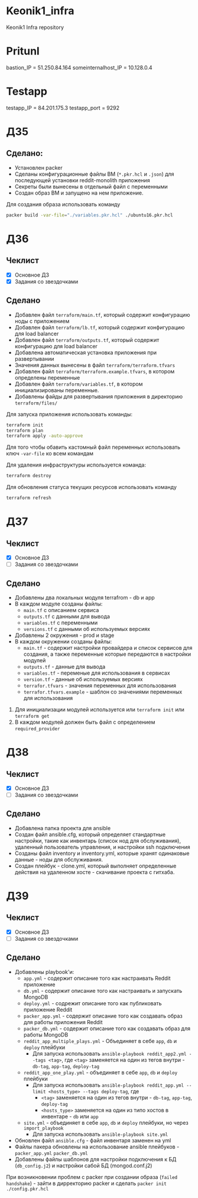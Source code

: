 # Keonik1_infra
Keonik1 Infra repository

# Pritunl
bastion_IP = 51.250.84.164
someinternalhost_IP = 10.128.0.4

# Testapp
testapp_IP = 84.201.175.3
testapp_port = 9292


# ДЗ5 
## Сделано:
- Установлен packer
- Сделаны конфигурационные файлы ВМ (`*.pkr.hcl` и `.json`) для последующей установки reddit-monolith приложения
- Секреты были вынесены в отдельный файл с переменными
- Создан образ ВМ и запущено на нем приложение.

Для создания образа использовать команду
```bash
packer build -var-file="./variables.pkr.hcl" ./ubuntu16.pkr.hcl
```

# ДЗ6
## Чеклист
- [x] Основное ДЗ
- [x] Задания со звездочками

## Сделано
- Добавлен файл `terraform/main.tf`, который содержит конфигурацию ноды с приложением
- Добавлен файл `terraform/lb.tf`, который содержит конфигурацию для load balancer
- Добавлен файл `terraform/outputs.tf`, который содержит конфигурацию для load balancer
- Добавлена автоматическая установка приложения при развертывании
- Значения данных вынесены в файл `terraform/terraform.tfvars`
- Добавлен файл `terraform/terraform.example.tfvars`, в котором определены переменные
- Добавлен файл `terraform/variables.tf`, в котором инициализированы переменные.
- Добавлены файды для развертывания приложения в директорию `terraform/files/`

Для запуска приложения использовать команды:
```bash
terraform init
terraform plan
terraform apply -auto-approve
```
Для того чтобы обавить кастомный файл переменных использовать ключ `-var-file` ко всем командам

Для удаления инфраструктуры используется команда:
```bash
terraform destroy
```

Для обновления статуса текущих ресурсов использовать команду 
```bash
terraform refresh
```

# ДЗ7
## Чеклист
- [x] Основное ДЗ
- [ ] Задания со звездочками

## Сделано
- Добавлены два локальных модуля terrafrom - db и app
- В каждом модуле созданы файлы:
  - `main.tf` с описанием сервиса
  - `outputs.tf` с данными для вывода
  - `variables.tf` с переменными
  - `versions.tf` с данными об используемых версиях
- Добавлены 2 окружения - prod и stage
- В каждом окружении созданы файлы:
  - `main.tf` - содержит настройки провайдера и список сервисов для создания, а также переменные которые передаются в настройки модулей
  - `outputs.tf` - данные для вывода
  - `variables.tf` - переменые для использования в сервисах
  - `version.tf` - данные об используемых версиях
  - `terrafor.tfvars` - значения переменных для использования
  - `terrafor.tfvars.example` - шаблон со значениями переменных для использования

1. Для инициализации модулей используется или `terraform init` или `terraform get`
2. В каждом модулей должен быть файл с определением `required_provider`

# ДЗ8
## Чеклист
- [x] Основное ДЗ
- [ ] Задания со звездочками

## Сделано
- Добавлена папка проекта для ansible
- Создан файл ansible.cfg, который определяет стандартные настройки, такие как инвентарь (список нод для обслуживания), удаленный пользователь управления, и настройки ssh подключения
- Созданы файл inventory и inventory.yml, которые хранят одинаковые данные - ноды для обслуживания.
- Создан плейбук - clone.yml, который выполняет определенные действия на удаленном хосте - скачивание проекта с гитхаба.


# ДЗ9
## Чеклист
- [x] Основное ДЗ
- [ ] Задания со звездочками

## Сделано
- Добавлены playbook'и:
  - `app.yml` - содержит описание того как настраивать Reddit приложение
  - `db.yml` - содержит описание того как настраивать и запускать MongoDB
  - `deploy.yml` - содрежит описание того как публиковать приложение Reddit
  - `packer_app.yml` - содержит описание того как создавать образ для работы приложения Reddit
  - `packer_db.yml` - содержит описание того как создавать образ для работы MongoDB
  - `reddit_app_multiple_plays.yml` - Объединяет в себе `app`, `db` и `deploy` плейбуки
    - Для запуска использовать `ansible-playbook reddit_app2.yml --tags <tag>`, где `<tag>` заменяется на один из тегов внутри - `db-tag`, `app-tag`, `deploy-tag`
  - `reddit_app_one_play.yml` - объединяет в себе `app`, `db` и `deploy` плейбуки
    - Для запуска использовать `ansible-playbook reddit_app.yml --limit <hosts_type> --tags deploy-tag`, где 
      - `<tag>` заменяется на один из тегов внутри - `db-tag`, `app-tag`, `deploy-tag`
      - `<hosts_type>` заменяется на один из типо хостов в инвентаре - `db` или `app`
  - `site.yml` - объединяет в себе `app`, `db` и `deploy` плейбуки, но через `import_playbook`
    - Для запуска использовать `ansible-playbook site.yml`
- Обновлен файл `ansible.cfg` - файл инвентаря заменен на yml
- Файлы пакера обновлены на использование ansible плейбуков - `packer_app.yml` `packer_db.yml`
- Добавлены файлы шаблонов для настройки подключения к БД (`db_config.j2`) и настройки сабой БД (mongod.conf.j2)

При возникновении проблем с packer при создании образа (`failed handshake`) - зайти в дирректорию packer и сделать `packer init ./config.pkr.hcl`
